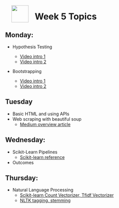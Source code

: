<img src="http://imgur.com/1ZcRyrc.png" style="float: left; margin: 20px; height: 55px">

# Week 5 Topics



## Monday:

- Hypothesis Testing
  - [Video intro 1](https://www.youtube.com/watch?v=N984XGLjQfs&feature=youtu.be)
  - [Video intro 2](https://www.youtube.com/watch?v=KTFm7El1NBs&feature=youtu.be)

- Bootstrapping
  - [Video intro 1](https://www.youtube.com/watch?v=STGGniMV0jg&feature=youtu.be)  
  - [Video intro 2](https://www.youtube.com/watch?v=655X9eZGxls&feature=youtu.be)


## Tuesday

- Basic HTML and using APIs
- Web scraping with beautiful soup
  - [Medium overview article](https://medium.freecodecamp.org/how-to-scrape-websites-with-python-and-beautifulsoup-5946935d93fe)

## Wednesday:

  - Scikit-Learn Pipelines
    - [Scikit-learn reference](https://scikit-learn.org/stable/modules/compose.html#pipeline)
  - Outcomes
## Thursday:

- Natural Language Processing
  - [Scikit-learn Count Vectorizer, Tfidf Vectorizer](https://scikit-learn.org/stable/modules/feature_extraction.html#text-feature-extraction)
  - [NLTK tagging, stemming](https://www.nltk.org)
